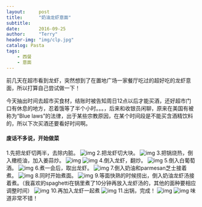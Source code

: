 ```yaml
---
layout:     post
title:      "奶油龙虾意面"
subtitle:   
date:       2016-09-25
author:     "Terry"
header-img: "img/clp.jpg"
catalog: Pasta
tags:
    - 西餐
    - 意面
---
```

前几天在超市看到龙虾，突然想到了在置地广场一家餐厅吃过的超好吃的龙虾意面，所以打算自己尝试做一下！

今天抽出时间去超市买食材，结账时被告知周日12点以后才能买酒，还好超市门口有休息的地方，忍着饿等了半个小时。。。，后来和收银员闲聊，原来在美国有被称为“Blue laws”的法律，出于某些宗教原因，在某个时间段是不能买含酒精饮料的，所以下次买酒还要看好时间啊。

#### 废话不多说，开始做菜
1.先把龙虾切两半，去除内脏。
![img](http://odmaovtkc.bkt.clouddn.com/image/creamlobpasta/20160925_122039.jpg)
2.把龙虾切大块。
![img](http://odmaovtkc.bkt.clouddn.com/image/creamlobpasta/20160925_122303.jpg)
3.把锅烧热，倒入橄榄油，加入姜蒜炒。
![img](http://odmaovtkc.bkt.clouddn.com/image/creamlobpasta/20160925_122039.jpg)
![img](http://odmaovtkc.bkt.clouddn.com/image/creamlobpasta/20160925_123024.jpg)
4.倒入龙虾，翻炒。
![img](http://odmaovtkc.bkt.clouddn.com/image/creamlobpasta/20160925_123238.jpg)
5.倒入白葡萄酒。
![img](http://odmaovtkc.bkt.clouddn.com/image/creamlobpasta/20160925_123358.jpg)
6.煮一会后，取出龙虾。
![img](http://odmaovtkc.bkt.clouddn.com/image/creamlobpasta/20160925_123565.jpg)
7.倒入奶油和parmesan芝士接着煮。
![img](http://odmaovtkc.bkt.clouddn.com/image/creamlobpasta/20160925_125547.jpg)
8.同时开始煮面。
![img](http://odmaovtkc.bkt.clouddn.com/image/creamlobpasta/20160925_124507.jpg)
9.等面快熟的时候捞出，倒入奶油龙虾汤接着煮。（我喜欢的spaghetti在锅里煮了10分钟再放入龙虾汤的，其他的面种要相应调整时间）
![img](http://odmaovtkc.bkt.clouddn.com/image/creamlobpasta/20160925_125532.jpg)
10.再加入龙虾一起煮
![img](http://odmaovtkc.bkt.clouddn.com/image/creamlobpasta/20160925_125547.jpg)
11.出锅，完成！
![img](http://odmaovtkc.bkt.clouddn.com/image/creamlobpasta/20160925_130038.jpg)
![img](http://odmaovtkc.bkt.clouddn.com/image/creamlobpasta/20160925_130018.jpg)
味道非常不错！
